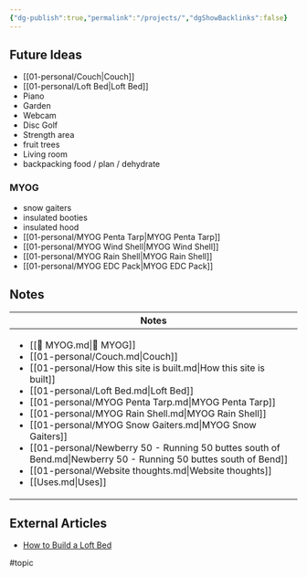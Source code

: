 ```yaml
---
{"dg-publish":true,"permalink":"/projects/","dgShowBacklinks":false}
---
```



## Future Ideas

* [[01-personal/Couch\|Couch]]
* [[01-personal/Loft Bed\|Loft Bed]]
* Piano
* Garden
* Webcam
* Disc Golf
* Strength area
* fruit trees
* Living room
* backpacking food / plan / dehydrate

### MYOG

* snow gaiters
* insulated booties
* insulated hood
* [[01-personal/MYOG Penta Tarp\|MYOG Penta Tarp]]
* [[01-personal/MYOG Wind Shell\|MYOG Wind Shell]]
* [[01-personal/MYOG Rain Shell\|MYOG Rain Shell]]
* [[01-personal/MYOG EDC Pack\|MYOG EDC Pack]]



## Notes

| Notes                                                                                                                                                                                                                                                                                                                                                                                                                                                                                                                                                                                                                       |
| --------------------------------------------------------------------------------------------------------------------------------------------------------------------------------------------------------------------------------------------------------------------------------------------------------------------------------------------------------------------------------------------------------------------------------------------------------------------------------------------------------------------------------------------------------------------------------------------------------------------------- |
| <ul><li>[[📘 MYOG.md\\|📘 MYOG]]</li><li>[[01-personal/Couch.md\\|Couch]]</li><li>[[01-personal/How this site is built.md\\|How this site is built]]</li><li>[[01-personal/Loft Bed.md\\|Loft Bed]]</li><li>[[01-personal/MYOG Penta Tarp.md\\|MYOG Penta Tarp]]</li><li>[[01-personal/MYOG Rain Shell.md\\|MYOG Rain Shell]]</li><li>[[01-personal/MYOG Snow Gaiters.md\\|MYOG Snow Gaiters]]</li><li>[[01-personal/Newberry 50 - Running 50 buttes south of Bend.md\\|Newberry 50 - Running 50 buttes south of Bend]]</li><li>[[01-personal/Website thoughts.md\\|Website thoughts]]</li><li>[[Uses.md\\|Uses]]</li></ul> |


## External Articles

- [How to Build a Loft Bed](https://www.homedepot.com/c/ah/how-to-build-a-loft-bed/9ba683603be9fa5395fab9016d2777b3)


#topic